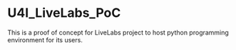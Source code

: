 # U4I_LiveLabs_PoC
This is a proof of concept for LiveLabs project to host python programming environment for its users.
